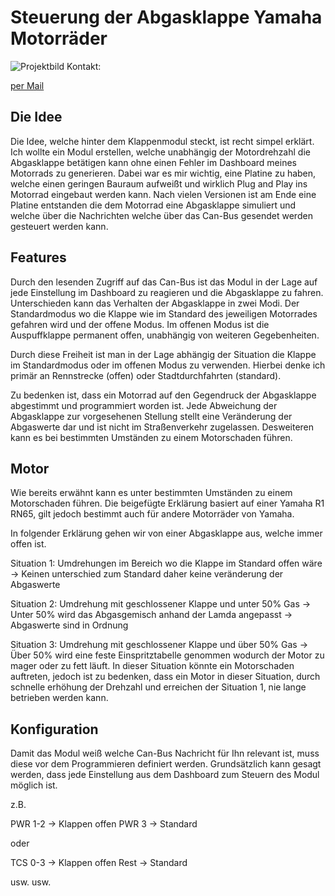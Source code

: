 # Steuerung der Abgasklappe Yamaha Motorräder
![Projektbild](https://github.com/Klappensteuerung/Modul/assets/137152396/a1f806ea-ef26-4ccf-acbd-f1d66fa5db1f)
Kontakt:

[per Mail](mailto:klappensteuerung@web.de?subject=[GitHub]Klappensteuerung)

## Die Idee


Die Idee, welche hinter dem Klappenmodul steckt, ist recht simpel erklärt. Ich wollte ein Modul erstellen, welche unabhängig der Motordrehzahl die Abgasklappe betätigen kann ohne einen Fehler im Dashboard meines Motorrads
zu generieren. Dabei war es mir wichtig, eine Platine zu haben, welche einen geringen Bauraum aufweißt und wirklich Plug and Play ins Motorrad eingebaut werden kann. Nach vielen Versionen ist am Ende eine Platine entstanden
die dem Motorrad eine Abgasklappe simuliert und welche über die Nachrichten welche über das Can-Bus gesendet werden gesteuert werden kann. 

## Features

Durch den lesenden Zugriff auf das Can-Bus ist das Modul in der Lage auf jede Einstellung im Dashboard zu reagieren und die Abgasklappe zu fahren. Unterschieden kann das Verhalten der Abgasklappe in zwei Modi. Der 
Standardmodus wo die Klappe wie im Standard des jeweiligen Motorrades gefahren wird und der offene Modus. Im offenen Modus ist die Auspuffklappe permanent offen, unabhängig von weiteren Gegebenheiten.

Durch diese Freiheit ist man in der Lage abhängig der Situation die Klappe im Standardmodus oder im offenen Modus zu verwenden. Hierbei denke ich primär an Rennstrecke (offen) oder Stadtdurchfahrten (standard).

Zu bedenken ist, dass ein Motorrad auf den Gegendruck der Abgasklappe abgestimmt und programmiert worden ist. Jede Abweichung der Abgasklappe zur vorgesehenen Stellung stellt eine Veränderung der Abgaswerte dar und ist nicht im Straßenverkehr zugelassen. Desweiteren kann es bei bestimmten Umständen zu einem Motorschaden führen.

## Motor

Wie bereits erwähnt kann es unter bestimmten Umständen zu einem Motorschaden führen. Die beigefügte Erklärung basiert auf einer Yamaha R1 RN65, gilt jedoch bestimmt auch für andere Motorräder von Yamaha.

In folgender Erklärung gehen wir von einer Abgasklappe aus, welche immer offen ist. 

Situation 1: Umdrehungen im Bereich wo die Klappe im Standard offen wäre -> Keinen unterschied zum Standard daher keine veränderung der Abgaswerte

Situation 2: Umdrehung mit geschlossener Klappe und unter 50% Gas -> Unter 50% wird das Abgasgemisch anhand der Lamda angepasst -> Abgaswerte sind in Ordnung

Situation 3: Umdrehung mit geschlossener Klappe und über 50% Gas -> Über 50% wird eine feste Einspritztabelle genommen wodurch der Motor zu mager oder zu fett läuft. In dieser Situation könnte ein Motorschaden auftreten, jedoch ist zu bedenken, dass ein Motor in dieser Situation, durch schnelle erhöhung der Drehzahl und erreichen der Situation 1, nie lange betrieben werden kann. 

## Konfiguration

Damit das Modul weiß welche Can-Bus Nachricht für Ihn relevant ist, muss diese vor dem Programmieren definiert werden. Grundsätzlich kann gesagt werden, dass jede Einstellung aus dem Dashboard zum Steuern des Modul möglich ist. 

z.B.

PWR 1-2 -> Klappen offen
PWR 3 -> Standard

oder 

TCS 0-3 -> Klappen offen
Rest -> Standard

usw. usw.
